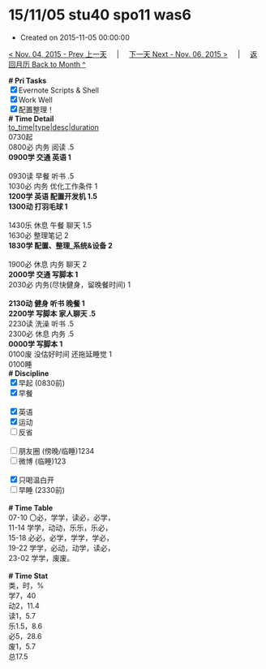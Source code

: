 # 15/11/05 stu40 spo11 was6

- Created on 2015-11-05 00:00:00

[< Nov. 04, 2015 - Prev 上一天](_archived/lifelogs/2015/11/d04.md) &nbsp; &nbsp; | &nbsp; &nbsp; [下一天 Next - Nov. 06, 2015 >](_archived/lifelogs/2015/11/d06.md) &nbsp; &nbsp; |  &nbsp; &nbsp; [返回月历 Back to Month ^](_archived/lifelogs/2015/11/index.md)
<br/><div><b># Pri Tasks</b></div><div><input checked="true" type="checkbox"/>Evernote Scripts &amp; Shell</div><div><input checked="true" type="checkbox"/>Work Well</div><div><input checked="true" type="checkbox"/>配置整理！</div><div><b># Time Detail</b></div><div><u>to_time|type|desc|duration</u></div><div>0730起</div><div>0800必 内务 阅读 .5</div><div><b>0900学 交通 英语 1</b></div><div><br/></div><div>0930读 早餐 听书 .5</div><div>1030必 内务 优化工作条件 1</div><div><b>1200学 英语 配置开发机 1.5</b></div><div><b>1300动 打羽毛球 1</b></div><div><br/></div><div>1430乐 休息 午餐 聊天 1.5</div><div>1630必 整理笔记 2</div><div><b>1830学 配置、整理_系统&amp;设备 2</b></div><div><br/></div><div>1900必 休息 内务 聊天 2</div><div><b>2000学 交通 写脚本 1</b></div><div>2030必 内务(尽快健身，留晚餐时间) 1</div><div><br/></div><div><b>2130动 健身 听书 晚餐 1</b></div><div><b>2200学 写脚本 家人聊天 .5</b></div><div>2230读 洗澡 听书 .5</div><div>2300必 休息 内务 .5</div><div><b>0000学 写脚本 1</b></div><div>0100废 没估好时间 还拖延睡觉 1</div><div>0100睡</div><div><b># Discipline</b></div><div><input checked="true" type="checkbox"/>早起 (0830前)</div><div><input checked="true" type="checkbox"/>早餐</div><div><br/></div><div><input checked="true" type="checkbox"/>英语</div><div><input checked="true" type="checkbox"/>运动</div><div><input type="checkbox"/>反省</div><div><br/></div><div><input type="checkbox"/>朋友圈 (傍晚/临睡)1234</div><div><input type="checkbox"/>微博 (临睡)123</div><div><br/></div><div><input checked="true" type="checkbox"/>只喝温白开</div><div><input type="checkbox"/>早睡 (2330前)</div><div><br/></div><div><b># Time Table</b></div><div>07-10 〇必，学学，读必，必学，</div><div>11-14 学学，动动，乐乐，乐必，</div><div>15-18 必必，必学，学学，学必，</div><div>19-22 学学，必动，动学，读必，</div><div>23-02 学学，废废。</div><div><br/></div><div><b># Time Stat</b></div><div>类，时，%</div><div>学7，40</div><div>动2，11.4</div><div>读1，5.7</div><div>乐1.5，8.6</div><div>必5，28.6</div><div>废1，5.7</div><div>总17.5</div>
